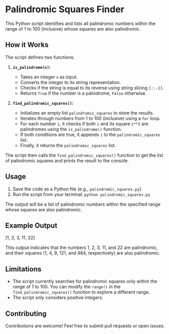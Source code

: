 # Palindromic Squares Finder

This Python script identifies and lists all palindromic numbers within the range of 1 to 100 (inclusive) whose squares are also palindromic.

## How it Works

The script defines two functions:

1.  **`is_palindrome(n)`:**
    - Takes an integer `n` as input.
    - Converts the integer to its string representation.
    - Checks if the string is equal to its reverse using string slicing `[::-1]`.
    - Returns `True` if the number is a palindrome, `False` otherwise.

2.  **`find_palindromic_squares()`:**
    - Initializes an empty list `palindromic_squares` to store the results.
    - Iterates through numbers from 1 to 100 (inclusive) using a `for` loop.
    - For each number `i`, it checks if both `i` and its square `i**2` are palindromes using the `is_palindrome()` function.
    - If both conditions are true, it appends `i` to the `palindromic_squares` list.
    - Finally, it returns the `palindromic_squares` list.

The script then calls the `find_palindromic_squares()` function to get the list of palindromic squares and prints the result to the console.

## Usage

1.  Save the code as a Python file (e.g., `palindromic_squares.py`).
2.  Run the script from your terminal: `python palindromic_squares.py`

The output will be a list of palindromic numbers within the specified range whose squares are also palindromic.

## Example Output

[1, 2, 3, 11, 22]

This output indicates that the numbers 1, 2, 3, 11, and 22 are palindromic, and their squares (1, 4, 9, 121, and 484, respectively) are also palindromic.

## Limitations

- The script currently searches for palindromic squares only within the range of 1 to 100.  You can modify the `range()` in the `find_palindromic_squares()` function to explore a different range.
- The script only considers positive integers.

## Contributing

Contributions are welcome! Feel free to submit pull requests or open issues.

